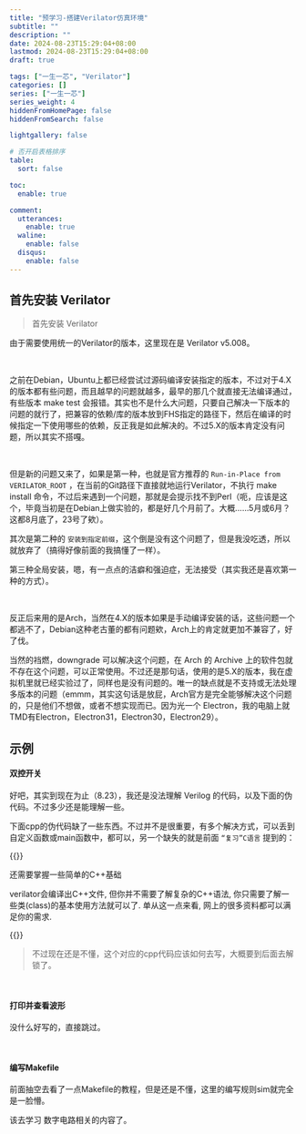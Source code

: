 ```yaml
---
title: "预学习-搭建Verilator仿真环境"
subtitle: ""
description: ""
date: 2024-08-23T15:29:04+08:00
lastmod: 2024-08-23T15:29:04+08:00
draft: true

tags: ["一生一芯", "Verilator"]
categories: []
series: ["一生一芯"]
series_weight: 4
hiddenFromHomePage: false
hiddenFromSearch: false

lightgallery: false

# 否开启表格排序
table:
  sort: false

toc:
  enable: true

comment:
  utterances:
    enable: true
  waline:
    enable: false
  disqus:
    enable: false
---
```


## 首先安装 Verilator

> 首先安装 Verilator

<!--more-->

由于需要使用统一的Verilator的版本，这里现在是 Verilator v5.008。

<br>

之前在Debian，Ubuntu上都已经尝试过源码编译安装指定的版本，不过对于4.X的版本都有些问题，而且越早的问题就越多，最早的那几个就直接无法编译通过，有些版本 make test 会报错。其实也不是什么大问题，只要自己解决一下版本的问题的就行了，把兼容的依赖/库的版本放到FHS指定的路径下，然后在编译的时候指定一下使用哪些的依赖，反正我是如此解决的。不过5.X的版本肯定没有问题，所以其实不搭嘎。

<br>

但是新的问题又来了，如果是第一种，也就是官方推荐的 `Run-in-Place from VERILATOR_ROOT` ，在当前的Git路径下直接就地运行Verilator，不执行 make install 命令，不过后来遇到一个问题，那就是会提示找不到Perl（呃，应该是这个，毕竟当初是在Debian上做实验的，都是好几个月前了。大概……5月或6月？这都8月底了，23号了欸）。

其次是第二种的 `安装到指定前缀`，这个倒是没有这个问题了，但是我没吃透，所以就放弃了（搞得好像前面的我搞懂了一样）。

第三种全局安装，嗯，有一点点的洁癖和强迫症，无法接受（其实我还是喜欢第一种的方式）。

<br>

反正后来用的是Arch，当然在4.X的版本如果是手动编译安装的话，这些问题一个都逃不了，Debian这种老古董的都有问题欸，Arch上的肯定就更加不兼容了，好了伐。

当然的裆燃，downgrade 可以解决这个问题，在 Arch 的 Archive 上的软件包就不存在这个问题，可以正常使用。不过还是那句话，使用的是5.X的版本，我在虚拟机里就已经实验过了，同样也是没有问题的。唯一的缺点就是不支持或无法处理多版本的问题（emmm，其实这句话是放屁，Arch官方是完全能够解决这个问题的，只是他们不想做，或者不想实现而已。因为光一个 Electron，我的电脑上就TMD有Electron，Electron31，Electron30，Electron29）。

## **示例**
#### 双控开关
好吧，其实到现在为止（8.23），我还是没法理解 Verilog 的代码，以及下面的伪代码。不过多少还是能理解一些。

下面cpp的伪代码缺了一些东西。不过并不是很重要，有多个解决方式，可以丢到自定义函数或main函数中，都可以，另一个缺失的就是前面 `“复习”C语言` 提到的：

{{<admonition>}}

 还需要掌握一些简单的C++基础

verilator会编译出C++文件, 但你并不需要了解复杂的C++语法, 你只需要了解一些类(class)的基本使用方法就可以了. 单从这一点来看, 网上的很多资料都可以满足你的需求.

{{</admonition>}}

> 不过现在还是不懂，这个对应的cpp代码应该如何去写，大概要到后面去解锁了。

<br>

#### 打印并查看波形

没什么好写的，直接跳过。

<br>

#### 编写Makefile

前面抽空去看了一点Makefile的教程，但是还是不懂，这里的编写规则sim就完全是一脸懵。

该去学习 数字电路相关的内容了。

